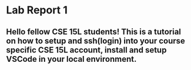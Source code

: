 # Lab Report 1

## Hello fellow CSE 15L students! This is a tutorial on how to setup and ssh(login) into your course specific CSE 15L account, install and setup VSCode in your local environment.
